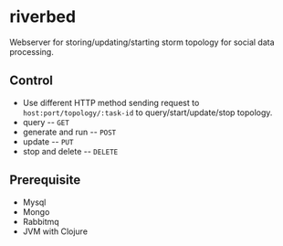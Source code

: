 riverbed
========

Webserver for storing/updating/starting storm topology for social data processing.


Control
---------

* Use different HTTP method sending request to `host:port/topology/:task-id` to query/start/update/stop topology.
* query -- `GET`
* generate and run -- `POST`
* update -- `PUT`
* stop and delete -- `DELETE`


Prerequisite
------------

* Mysql
* Mongo
* Rabbitmq
* JVM with Clojure

